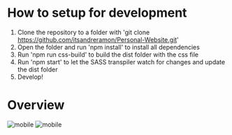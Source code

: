 # How to setup for development
1. Clone the repository to a folder with 'git clone https://github.com/itsandreramon/Personal-Website.git'
2. Open the folder and run 'npm install' to install all dependencies
3. Run 'npm run css-build' to build the dist folder with the css file
4. Run 'npm start' to let the SASS transpiler watch for changes and update the dist folder
5. Develop!

# Overview
![mobile](https://imgur.com/a/RyzTqaA)
![mobile](https://imgur.com/a/eWL8oTA)

